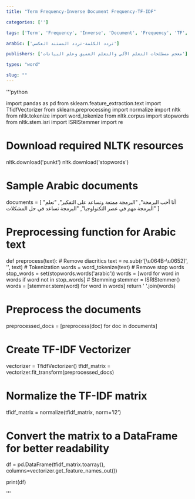 ```yaml
---
title: "Term Frequency-Inverse Document Frequency-TF-IDF"

categories: ['']

tags: ['Term', 'Frequency', 'Inverse', 'Document', 'Frequency', 'TF', 'IDF']

arabic: ['تردد الكلمة-تردد المستند العكسي']

publishers: ['معجم مصطلحات التعلم الآلي والتعلم العميق وعلم البيانات']

types: "word"

slug: ""
---
```



'''python

import pandas as pd
from sklearn.feature_extraction.text import TfidfVectorizer
from sklearn.preprocessing import normalize
import nltk
from nltk.tokenize import word_tokenize
from nltk.corpus import stopwords
from nltk.stem.isri import ISRIStemmer
import re

# Download required NLTK resources
nltk.download('punkt')
nltk.download('stopwords')

# Sample Arabic documents
documents = [
    "أنا أحب البرمجة",
    "البرمجة ممتعة وتساعد على التفكير",
    "تعلم البرمجة مهم في عصر التكنولوجيا",
    "البرمجة تساعد في حل المشكلات"
]

# Preprocessing function for Arabic text
def preprocess(text):
    # Remove diacritics
    text = re.sub(r'[\u064B-\u0652]', '', text)
    # Tokenization
    words = word_tokenize(text)
    # Remove stop words
    stop_words = set(stopwords.words('arabic'))
    words = [word for word in words if word not in stop_words]
    # Stemming
    stemmer = ISRIStemmer()
    words = [stemmer.stem(word) for word in words]
    return ' '.join(words)

# Preprocess the documents
preprocessed_docs = [preprocess(doc) for doc in documents]

# Create TF-IDF Vectorizer
vectorizer = TfidfVectorizer()
tfidf_matrix = vectorizer.fit_transform(preprocessed_docs)

# Normalize the TF-IDF matrix
tfidf_matrix = normalize(tfidf_matrix, norm='l2')

# Convert the matrix to a DataFrame for better readability
df = pd.DataFrame(tfidf_matrix.toarray(), columns=vectorizer.get_feature_names_out())

print(df)

'''